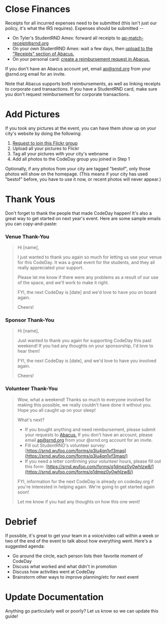 # Close Finances

Receipts for all incurred expenses need to be submitted \(this isn't just our policy, it's what the IRS requires\). Expenses should be submitted --

* On Tyler's StudentRND Amex: forward all receipts to [ap-match-receipt@srnd.org](mailto:ap-match-receipt@srnd.org)
* On your own StudentRND Amex: wait a few days, then [upload to the "Receipts" section of Abacus.](https://www.abacus.com/receipts)
* On your personal card: [create a reimbursement request in Abacus.](https://www.abacus.com/expenses?filter=me)

If you don't have an Abacus account yet, email ap@srnd.org from your @srnd.org email for an invite.

Note that Abacus supports both reimbursements, as well as linking receipts to corporate card transactions. If you have a StudentRND card, make sure you don't request reimbursement for corporate transactions.

# Add Pictures

If you took any pictures at the event, you can have them show up on your city's website by doing the following:

1. [Request to join this Flickr group](https://www.flickr.com/groups/2898458@N20/)
2. Upload all your pictures to Flickr
3. Tag all your pictures with your city's webname
4. Add all photos to the CodeDay group you joined in Step 1

Optionally, if any photos from your city are tagged "bestof", only those photos will show on the homepage. \(This means if your city has used "bestof" before, you have to use it now, or recent photos will never appear.\)

# Thank Yous

Don't forget to thank the people that made CodeDay happen! It's also a great way to get started on next year's event. Here are some sample emails you can copy-and-paste:

### Venue Thank-You

> Hi \[name\],
>
> I just wanted to thank you again so much for letting us use your venue for this CodeDay. It was a great event for the students, and they all really appreciated your support.
>
> Please let me know if there were any problems as a result of our use of the space, and we'll work to make it right.
>
> FYI, the next CodeDay is \[date\] and we'd love to have you on board again.
>
> Cheers!

### Sponsor Thank-You

> Hi \[name\],
>
> Just wanted to thank you again for supporting CodeDay this past weekend! If you had any thoughts on your sponsorship, I'd love to hear them!
>
> FYI, the next CodeDay is \[date\], and we'd love to have you involved again.
>
> Cheers!

### Volunteer Thank-You

> Wow, what a weekend! Thanks so much to everyone involved for making this possible, we really couldn't have done it without you. Hope you all caught up on your sleep!
>
> What's next?
>
> * If you bought anything and need reimbursement, please submit your requests to [Abacus.](https://abacus.com/) If you don't have an account, please email ap@srnd.org from your @srnd.org account for an invite.
> * Fill out StudentRND's volunteer survey: [https://srnd.wufoo.com/forms/q3lu4qn1vf3maq](https://srnd.wufoo.com/forms/q3lu4qn1vf3maq/)
> * If you need a letter confirming your volunteer hours, please fill out this form: [https://srnd.wufoo.com/forms/q1dmpz0y0whlzw8/](https://srnd.wufoo.com/forms/q1dmpz0y0whlzw8/)
>
> FYI, information for the next CodeDay is already on codeday.org if you're interested in helping again. We're going to get started again soon!
>
> Let me know if you had any thoughts on how this one went!

# Debrief

If possible, it's great to get your team in a voice/video call within a week or two of the end of the event to talk about how everything went. Here's a suggested agenda:

* Go around the circle, each person lists their favorite moment of CodeDay
* Discuss what worked and what didn't in promotion
* Discuss how activities went at CodeDay
* Brainstorm other ways to improve planning/etc for next event

# Update Documentation

Anything go particularly well or poorly? Let us know so we can update this guide!

